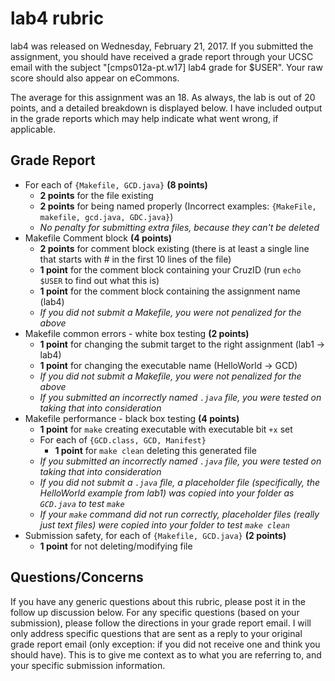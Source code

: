 # lab4 rubric

lab4 was released on Wednesday, February 21, 2017. If you submitted the
assignment, you should have received a grade report through your UCSC email with
the subject "[cmps012a-pt.w17] lab4 grade for $USER". Your raw score should also
appear on eCommons.

The average for this assignment was an 18. As always, the lab is out of 20
points, and a detailed breakdown is displayed below. I have included output in
the grade reports which may help indicate what went wrong, if applicable.

## Grade Report

- For each of `{Makefile, GCD.java}` **(8 points)**
    - **2 points** for the file existing
    - **2 points** for being named properly (Incorrect examples: `{MakeFile,
        makefile, gcd.java, GDC.java}`)
    - *No penalty for submitting extra files, because they can't be deleted*
- Makefile Comment block **(4 points)**
    - **2 points** for comment block existing (there is at least a single line
        that starts with # in the first 10 lines of the file)
    - **1 point** for the comment block containing your CruzID (run `echo $USER`
        to find out what this is)
    - **1 point** for the comment block containing the assignment name (lab4)
    - *If you did not submit a Makefile, you were not penalized for the above*
- Makefile common errors - white box testing **(2 points)**
    - **1 point** for changing the submit target to the right assignment (lab1
        -> lab4)
    - **1 point** for changing the executable name (HelloWorld -> GCD)
    - *If you did not submit a Makefile, you were not penalized for the above*
    - *If you submitted an incorrectly named `.java` file, you were tested on
        taking that into consideration*
- Makefile performance - black box testing **(4 points)**
    - **1 point** for `make` creating executable with executable bit `+x` set
    - For each of `{GCD.class, GCD, Manifest}`
        - **1 point** for `make clean` deleting this generated file
    - *If you submitted an incorrectly named `.java` file, you were tested on
        taking that into consideration*
    - *If you did not submit a `.java` file, a placeholder file (specifically,
        the HelloWorld example from lab1) was copied into your folder as
        `GCD.java` to test `make`*
    - *If your `make` command did not run correctly, placeholder files (really
        just text files) were copied into your folder to test `make clean`*
- Submission safety, for each of `{Makefile, GCD.java}` **(2 points)**
    - **1 point** for not deleting/modifying file

## Questions/Concerns

If you have any generic questions about this rubric, please post it in the
follow up discussion below. For any specific questions (based on your
submission), please follow the directions in your grade report email. I will
only address specific questions that are sent as a reply to your original grade
report email (only exception: if you did not receive one and think you should
have). This is to give me context as to what you are referring to, and your
specific submission information.
